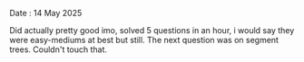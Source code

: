 Date : 14 May 2025

Did actually pretty good imo, solved 5 questions in an hour, i would say they were easy-mediums at best but still.
The next question was on segment trees. Couldn't touch that.